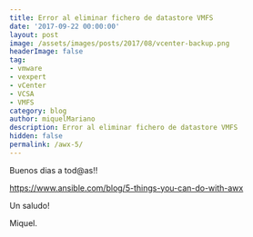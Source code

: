 ```yaml
---
title: Error al eliminar fichero de datastore VMFS
date: '2017-09-22 00:00:00'
layout: post
image: /assets/images/posts/2017/08/vcenter-backup.png
headerImage: false
tag:
- vmware
- vexpert
- vCenter
- VCSA
- VMFS
category: blog
author: miquelMariano
description: Error al eliminar fichero de datastore VMFS
hidden: false
permalink: /awx-5/
---
```


Buenos dias a tod@as!!

https://www.ansible.com/blog/5-things-you-can-do-with-awx




Un saludo!

Miquel.


